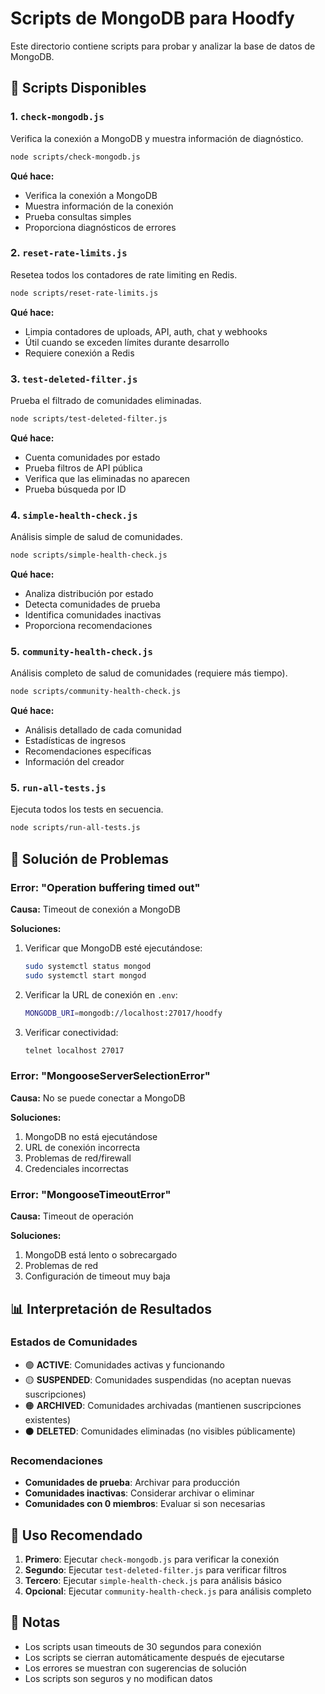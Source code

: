 # Scripts de MongoDB para Hoodfy

Este directorio contiene scripts para probar y analizar la base de datos de MongoDB.

## 🚀 Scripts Disponibles

### 1. `check-mongodb.js`
Verifica la conexión a MongoDB y muestra información de diagnóstico.

```bash
node scripts/check-mongodb.js
```

**Qué hace:**
- Verifica la conexión a MongoDB
- Muestra información de la conexión
- Prueba consultas simples
- Proporciona diagnósticos de errores

### 2. `reset-rate-limits.js`
Resetea todos los contadores de rate limiting en Redis.

```bash
node scripts/reset-rate-limits.js
```

**Qué hace:**
- Limpia contadores de uploads, API, auth, chat y webhooks
- Útil cuando se exceden límites durante desarrollo
- Requiere conexión a Redis

### 3. `test-deleted-filter.js`
Prueba el filtrado de comunidades eliminadas.

```bash
node scripts/test-deleted-filter.js
```

**Qué hace:**
- Cuenta comunidades por estado
- Prueba filtros de API pública
- Verifica que las eliminadas no aparecen
- Prueba búsqueda por ID

### 4. `simple-health-check.js`
Análisis simple de salud de comunidades.

```bash
node scripts/simple-health-check.js
```

**Qué hace:**
- Analiza distribución por estado
- Detecta comunidades de prueba
- Identifica comunidades inactivas
- Proporciona recomendaciones

### 5. `community-health-check.js`
Análisis completo de salud de comunidades (requiere más tiempo).

```bash
node scripts/community-health-check.js
```

**Qué hace:**
- Análisis detallado de cada comunidad
- Estadísticas de ingresos
- Recomendaciones específicas
- Información del creador

### 5. `run-all-tests.js`
Ejecuta todos los tests en secuencia.

```bash
node scripts/run-all-tests.js
```

## 🔧 Solución de Problemas

### Error: "Operation buffering timed out"

**Causa:** Timeout de conexión a MongoDB

**Soluciones:**
1. Verificar que MongoDB esté ejecutándose:
   ```bash
   sudo systemctl status mongod
   sudo systemctl start mongod
   ```

2. Verificar la URL de conexión en `.env`:
   ```bash
   MONGODB_URI=mongodb://localhost:27017/hoodfy
   ```

3. Verificar conectividad:
   ```bash
   telnet localhost 27017
   ```

### Error: "MongooseServerSelectionError"

**Causa:** No se puede conectar a MongoDB

**Soluciones:**
1. MongoDB no está ejecutándose
2. URL de conexión incorrecta
3. Problemas de red/firewall
4. Credenciales incorrectas

### Error: "MongooseTimeoutError"

**Causa:** Timeout de operación

**Soluciones:**
1. MongoDB está lento o sobrecargado
2. Problemas de red
3. Configuración de timeout muy baja

## 📊 Interpretación de Resultados

### Estados de Comunidades
- 🟢 **ACTIVE**: Comunidades activas y funcionando
- 🟡 **SUSPENDED**: Comunidades suspendidas (no aceptan nuevas suscripciones)
- 🟠 **ARCHIVED**: Comunidades archivadas (mantienen suscripciones existentes)
- ⚫ **DELETED**: Comunidades eliminadas (no visibles públicamente)

### Recomendaciones
- **Comunidades de prueba**: Archivar para producción
- **Comunidades inactivas**: Considerar archivar o eliminar
- **Comunidades con 0 miembros**: Evaluar si son necesarias

## 🚀 Uso Recomendado

1. **Primero**: Ejecutar `check-mongodb.js` para verificar la conexión
2. **Segundo**: Ejecutar `test-deleted-filter.js` para verificar filtros
3. **Tercero**: Ejecutar `simple-health-check.js` para análisis básico
4. **Opcional**: Ejecutar `community-health-check.js` para análisis completo

## 📝 Notas

- Los scripts usan timeouts de 30 segundos para conexión
- Los scripts se cierran automáticamente después de ejecutarse
- Los errores se muestran con sugerencias de solución
- Los scripts son seguros y no modifican datos
